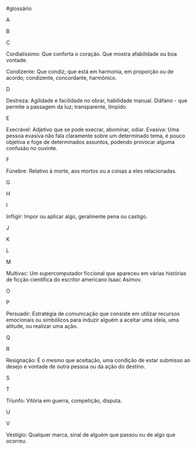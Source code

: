 #glossário

A

B

C

Cordialíssimo: Que conforta o coração. Que mostra afabilidade ou boa vontade.

Condizente: Que condiz; que está em harmonia, em proporção ou de acordo; condizente, concordante, harmônico.

D

Destreza: Agilidade e facilidade no obrar, habilidade manual.
Diáfano - que permite a passagem da luz; transparente, límpido.

E

Execrável: Adjetivo que se pode execrar, abominar, odiar.
Evasiva: Uma pessoa evasiva não fala claramente sobre um determinado tema, é pouco objetiva e foge de determinados assuntos, podendo provocar alguma confusão no ouvinte.

F

Fúnebre: Relativo à morte, aos mortos ou a coisas a eles relacionadas.

G


H


I

Infligir: Impor ou aplicar algo, geralmente pena ou castigo.

J


K


L


M

Multivac: Um supercomputador ficcional que apareceu em várias histórias de ficção científica do escritor americano Isaac Asimov.

O


P

Persuadir: Estratégia de comunicação que consiste em utilizar recursos emocionais ou simbólicos para induzir alguém a aceitar uma ideia, uma atitude, ou realizar uma ação.

Q


R

Resignação: É o mesmo que aceitação, uma condição de estar submisso ao desejo e vontade de outra pessoa ou da ação do destino.

S


T

Triunfo: Vitória em guerra, competição, disputa.

U


V

Vestígio: Qualquer marca, sinal de alguém que passou ou de algo que ocorreu.
